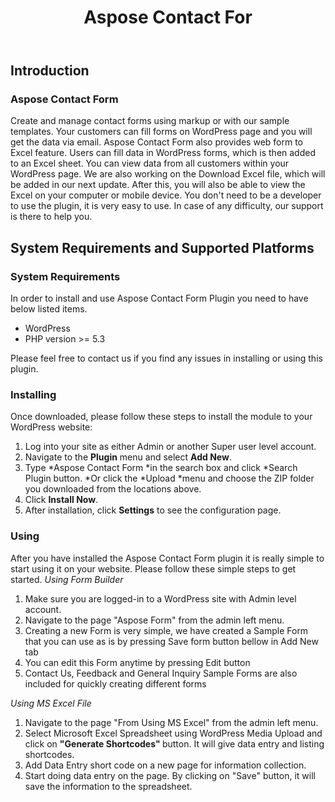 ﻿---
title: Aspose Contact For
second_title: Aspose Contact Form Documen
type: docs
url: /ar/aspose-contact-form/
description: Create and manage contact forms using markup or with our sample templates. Your customers can fill forms on WordPress page and you will get the data via email. Aspose Contact Form also provides web form to Excel feature. Users can fill data in WordPress forms, which is then added to an Excel sheet. You can view data from all customers within your WordPress page
weight: 10
---
## **Introduction**
### **Aspose Contact Form**
Create and manage contact forms using markup or with our sample templates. Your customers can fill forms on WordPress page and you will get the data via email. Aspose Contact Form also provides web form to Excel feature. Users can fill data in WordPress forms, which is then added to an Excel sheet. You can view data from all customers within your WordPress page. We are also working on the Download Excel file, which will be added in our next update. After this, you will also be able to view the Excel on your computer or mobile device. You don't need to be a developer to use the plugin, it is very easy to use. In case of any difficulty, our support is there to help you.
## **System Requirements and Supported Platforms**
### **System Requirements**
In order to install and use Aspose Contact Form Plugin you need to have below listed items.

- WordPress
- PHP version >= 5.3

Please feel free to contact us if you find any issues in installing or using this plugin.
### **Installing**
Once downloaded, please follow these steps to install the module to your WordPress website:

1. Log into your site as either Admin or another Super user level account.
1. Navigate to the **Plugin** menu and select **Add New**.
1. Type \*Aspose Contact Form \*in the search box and click \*Search Plugin button. \*Or click the \*Upload \*menu and choose the ZIP folder you downloaded from the locations above.
1. Click **Install Now**.
1. After installation, click **Settings** to see the configuration page.
### **Using**
After you have installed the Aspose Contact Form plugin it is really simple to start using it on your website. Please follow these simple steps to get started.
*Using Form Builder*
1. Make sure you are logged-in to a WordPress site with Admin level account.
1. Navigate to the page  "Aspose Form" from the admin left menu.
1. Creating a new Form is very simple, we have created a Sample Form that you can use as is by pressing Save form button bellow in Add New tab
1. You can edit this Form anytime by pressing Edit button
1. Contact Us, Feedback and General Inquiry Sample Forms are also included for quickly creating different forms

*Using MS Excel File*
1. Navigate to the page  "From Using MS Excel" from the admin left menu.
1. Select Microsoft Excel Spreadsheet using WordPress Media Upload and click on <strong> "Generate Shortcodes" </strong> button. It will give data entry and listing shortcodes.
1. Add Data Entry short code on a new page for information collection.
1. Start doing data entry on the page. By clicking on "Save" button, it will save the information to the spreadsheet.
